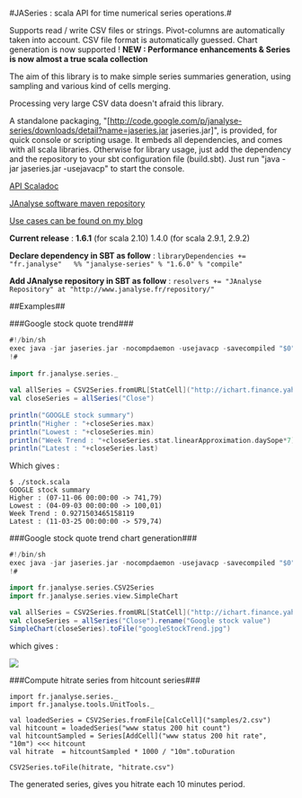 #JASeries : scala API for time numerical series operations.#

Supports read / write CSV files or strings. Pivot-columns are automatically taken into account. CSV file format is automatically guessed. Chart generation is now supported ! <b> NEW : Performance enhancements & Series is now almost a true scala collection</b>

The aim of this library is to make simple series summaries generation, using sampling and various kind of cells merging.

Processing very large CSV data doesn't afraid this library.

A standalone packaging, "[http://code.google.com/p/janalyse-series/downloads/detail?name=jaseries.jar jaseries.jar]", is provided, for quick console or scripting usage. It embeds all dependencies, and comes with all scala libraries. Otherwise for library usage, just add the dependency and the repository to your sbt configuration file (build.sbt). Just run "java -jar jaseries.jar -usejavacp" to start the console.

[API Scaladoc](http://www.janalyse.fr/scaladocs/janalyse-series)

[JAnalyse software maven repository](http://www.janalyse.fr/repository/)

[Use cases can be found on my blog](http://www.crosson.org/)

**Current release** : **1.6.1** (for scala 2.10)   1.4.0  (for scala 2.9.1, 2.9.2)

**Declare dependency in SBT as follow** :
```libraryDependencies += "fr.janalyse"   %% "janalyse-series" % "1.6.0" % "compile"```

**Add JAnalyse repository in SBT as follow** :
```resolvers += "JAnalyse Repository" at "http://www.janalyse.fr/repository/"```

##Examples##

###Google stock quote trend###
```scala
#!/bin/sh
exec java -jar jaseries.jar -nocompdaemon -usejavacp -savecompiled "$0" "$@"
!#
 
import fr.janalyse.series._
 
val allSeries = CSV2Series.fromURL[StatCell]("http://ichart.finance.yahoo.com/table.csv?s=GOOG")
val closeSeries = allSeries("Close")
 
println("GOOGLE stock summary")
println("Higher : "+closeSeries.max)
println("Lowest : "+closeSeries.min)
println("Week Trend : "+closeSeries.stat.linearApproximation.daySope*7)
println("Latest : "+closeSeries.last)
```
Which gives :
```
$ ./stock.scala 
GOOGLE stock summary
Higher : (07-11-06 00:00:00 -> 741,79)
Lowest : (04-09-03 00:00:00 -> 100,01)
Week Trend : 0.9271503465158119
Latest : (11-03-25 00:00:00 -> 579,74)
```


###Google stock quote trend chart generation###

```scala
#!/bin/sh
exec java -jar jaseries.jar -nocompdaemon -usejavacp -savecompiled "$0" "$@"
!#

import fr.janalyse.series.CSV2Series
import fr.janalyse.series.view.SimpleChart

val allSeries = CSV2Series.fromURL[StatCell]("http://ichart.finance.yahoo.com/table.csv?s=GOOG")
val closeSeries = allSeries("Close").rename("Google stock value")    
SimpleChart(closeSeries).toFile("googleStockTrend.jpg")
```

which gives :

<img src="http://dnld.crosson.org/googleStockTrend.jpg"/>


###Compute hitrate series from hitcount series###

```
import fr.janalyse.series._
import fr.janalyse.tools.UnitTools._

val loadedSeries = CSV2Series.fromFile[CalcCell]("samples/2.csv")
val hitcount = loadedSeries("www status 200 hit count")
val hitcountSampled = Series[AddCell]("www status 200 hit rate", "10m") <<< hitcount
val hitrate  = hitcountSampled * 1000 / "10m".toDuration

CSV2Series.toFile(hitrate, "hitrate.csv")

```
The generated series, gives you hitrate each 10 minutes period.



